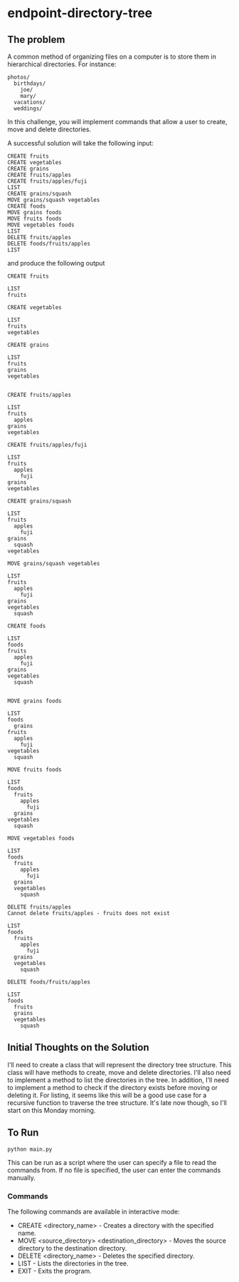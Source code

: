 # endpoint-directory-tree

## The problem

A common method of organizing files on a computer is to store them in hierarchical directories. For instance:

```
photos/
  birthdays/
    joe/
    mary/
  vacations/
  weddings/

```

In this challenge, you will implement commands that allow a user to create, move and delete directories.

A successful solution will take the following input:

```
CREATE fruits
CREATE vegetables
CREATE grains
CREATE fruits/apples
CREATE fruits/apples/fuji
LIST
CREATE grains/squash
MOVE grains/squash vegetables
CREATE foods
MOVE grains foods
MOVE fruits foods
MOVE vegetables foods
LIST
DELETE fruits/apples
DELETE foods/fruits/apples
LIST

```

and produce the following output

```
CREATE fruits

LIST
fruits

CREATE vegetables

LIST
fruits
vegetables

CREATE grains

LIST
fruits
grains
vegetables


CREATE fruits/apples

LIST
fruits
  apples
grains
vegetables

CREATE fruits/apples/fuji

LIST
fruits
  apples
    fuji
grains
vegetables

CREATE grains/squash

LIST
fruits
  apples
    fuji
grains
  squash
vegetables

MOVE grains/squash vegetables

LIST
fruits
  apples
    fuji
grains
vegetables
  squash

CREATE foods

LIST
foods
fruits
  apples
    fuji
grains
vegetables
  squash


MOVE grains foods

LIST
foods
  grains
fruits
  apples
    fuji
vegetables
  squash

MOVE fruits foods

LIST
foods
  fruits
    apples
      fuji
  grains
vegetables
  squash

MOVE vegetables foods

LIST
foods
  fruits
    apples
      fuji
  grains
  vegetables
    squash

DELETE fruits/apples
Cannot delete fruits/apples - fruits does not exist

LIST
foods
  fruits
    apples
      fuji
  grains
  vegetables
    squash

DELETE foods/fruits/apples

LIST
foods
  fruits
  grains
  vegetables
    squash

```

## Initial Thoughts on the Solution

I'll need to create a class that will represent the directory tree structure. This class will have methods to create, move and delete directories. I'll also need to implement a method to list the directories in the tree. In addition, I'll need to implement a method to check if the directory exists before moving or deleting it. For listing, it seems like this will be a good use case for a recursive function to traverse the tree structure. It's late now though, so I'll start on this Monday morning.

## To Run

```
python main.py
```

This can be run as a script where the user can specify a file to read the commands from. If no file is specified, the user can enter the commands manually.

### Commands

The following commands are available in interactive mode:

- CREATE <directory_name> - Creates a directory with the specified name.
- MOVE <source_directory> <destination_directory> - Moves the source directory to the destination directory.
- DELETE <directory_name> - Deletes the specified directory.
- LIST - Lists the directories in the tree.
- EXIT - Exits the program.
